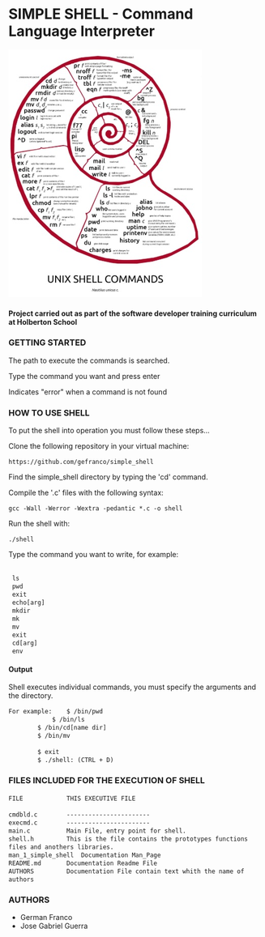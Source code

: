 # SIMPLE SHELL - Command Language Interpreter

![Holberton Logo](Shell.jpg)

#### Project carried out as part of the software developer training curriculum at Holberton School

### GETTING STARTED

The path to execute the commands is searched.

Type the command you want and press enter

Indicates "error" when a command is not found

### HOW TO USE SHELL

To put the shell into operation you must follow these steps...

Clone the following repository in your virtual machine:

```
https://github.com/gefranco/simple_shell
```

Find the simple_shell directory by typing the 'cd' command.

Compile the '.c' files with the following syntax:

```
gcc -Wall -Werror -Wextra -pedantic *.c -o shell
```

Run the shell with:

```
./shell
```

Type the command you want to write, for example:

```

 ls
 pwd
 exit
 echo[arg]
 mkdir
 mk
 mv
 exit
 cd[arg]
 env
```

#### Output

Shell executes individual commands, you must specify the arguments and the directory.

```
For example:	$ /bin/pwd
    		$ /bin/ls
		$ /bin/cd[name dir]
		$ /bin/mv

		$ exit
		$ ./shell: (CTRL + D)
```

### FILES INCLUDED FOR THE EXECUTION OF SHELL

```
FILE			THIS EXECUTIVE FILE

cmdbld.c		-----------------------
execmd.c		-----------------------
main.c			Main File, entry point for shell.
shell.h			This is the file contains the prototypes functions files and anothers libraries.
man_1_simple_shell	Documentation Man_Page
README.md		Documentation Readme File
AUTHORS			Documentation File contain text whith the name of authors
```

### AUTHORS

* German Franco 
* Jose Gabriel Guerra
